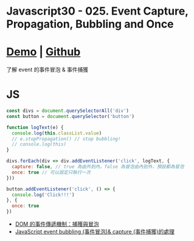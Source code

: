 # Javascript30 - 025. Event Capture, Propagation, Bubbling and Once

<!-- more -->

# [Demo](https://mgleon08.github.io/JavaScript30/025.Event-Capture-Propagation-Bubbling-and-Once/index.html) | [Github](https://github.com/mgleon08/JavaScript30/tree/master/025.Event-Capture-Propagation-Bubbling-and-Once)

了解 event 的事件冒泡 & 事件捕獲

# JS

```js
const divs = document.querySelectorAll('div')
const button = document.querySelector('button')

function logText(e) {
  console.log(this.classList.value)
  // e.stopPropagation() // stop bubbling!
  // console.log(this)
}

divs.forEach(div => div.addEventListener('click', logText, {
  capture: false, // true 為由外到內，false 為冒泡由內到外，預設都為冒泡
  once: true // 可以設定只執行一次
}))

button.addEventListener('click', () => {
  console.log('Click!!!')
}, {
  once: true
})
```


* [DOM 的事件傳遞機制：捕獲與冒泡](https://blog.techbridge.cc/2017/07/15/javascript-event-propagation/)
* [JavaScript event bubbling (事件冒泡)& capture (事件捕獲)的處理](https://medium.com/@shihKai/javascript-event-bubbling-%E4%BA%8B%E4%BB%B6%E5%86%92%E6%B3%A1-capture-%E4%BA%8B%E4%BB%B6%E6%8D%95%E7%8D%B2-%E7%9A%84%E8%99%95%E7%90%86-34abdbd69397)
